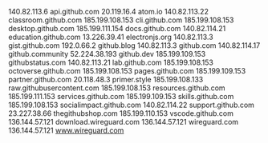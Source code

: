 140.82.113.6 api.github.com
20.119.16.4 atom.io
140.82.113.22 classroom.github.com
185.199.108.153 cli.github.com
185.199.108.153 desktop.github.com
185.199.111.154 docs.github.com
140.82.114.21 education.github.com
13.226.39.41 electronjs.org
140.82.113.3 gist.github.com
192.0.66.2 github.blog
140.82.113.3 github.com
140.82.114.17 github.community
52.224.38.193 github.dev
185.199.109.153 githubstatus.com
140.82.113.21 lab.github.com
185.199.108.153 octoverse.github.com
185.199.108.153 pages.github.com
185.199.109.153 partner.github.com
20.118.48.3 primer.style
185.199.108.133 raw.githubusercontent.com
185.199.108.153 resources.github.com
185.199.111.153 services.github.com
185.199.109.153 skills.github.com
185.199.108.153 socialimpact.github.com
140.82.114.22 support.github.com
23.227.38.66 thegithubshop.com
185.199.110.153 vscode.github.com
136.144.57.121 download.wireguard.com
136.144.57.121 wireguard.com
136.144.57.121 www.wireguard.com
